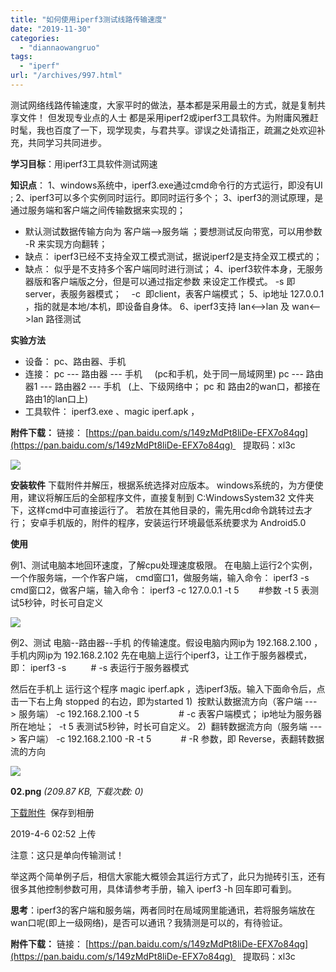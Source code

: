 ```yaml
---
title: "如何使用iperf3测试线路传输速度"
date: "2019-11-30"
categories: 
  - "diannaowangruo"
tags: 
  - "iperf"
url: "/archives/997.html"
---
```


测试网络线路传输速度，大家平时的做法，基本都是采用最土的方式，就是复制共享文件！ 但发现专业点的人士 都是采用iperf2或iperf3工具软件。为附庸风雅赶时髦，我也百度了一下，现学现卖，与君共享。谬误之处请指正，疏漏之处欢迎补充，共同学习共同进步。

**学习目标**：用iperf3工具软件测试网速

**知识点**： 1、windows系统中，iperf3.exe通过cmd命令行的方式运行，即没有UI ; 2、iperf3可以多个实例同时运行。即同时运行多个； 3、iperf3的测试原理，是通过服务端和客户端之间传输数据来实现的；

- 默认测试数据传输方向为 客户端-->服务端 ；要想测试反向带宽，可以用参数 -R 来实现方向翻转；
- 缺点： iperf3已经不支持全双工模式测试，据说iperf2是支持全双工模式的；
- 缺点： 似乎是不支持多个客户端同时进行测试； 4、iperf3软件本身，无服务器版和客户端版之分，但是可以通过指定参数 来设定工作模式。 -s 即server，表服务器模式；    -c  即client，表客户端模式； 5、ip地址 127.0.0.1 ，指的就是本地/本机，即设备自身体。 6、iperf3支持 lan<-->lan 及 wan<-->lan 路径测试

**实验方法**

- 设备： pc、路由器、手机
- 连接： pc --- 路由器 --- 手机     (pc和手机，处于同一局域网里) pc --- 路由器1 --- 路由器2 --- 手机   (上、下级网络中； pc 和 路由2的wan口，都接在路由1的lan口上)
- 工具软件： iperf3.exe 、magic iperf.apk ，

**附件下载：** 链接： [](https://pan.baidu.com/s/149zMdPt8liDe-EFX7o84qg)[https://pan.baidu.com/s/149zMdPt8liDe-EFX7o84qg](https://pan.baidu.com/s/149zMdPt8liDe-EFX7o84qg)    提取码：xl3c

![](http://img-cloud.zhoujie218.top/wp-content/uploads/2019/11/自动草稿20191130.png)

**安装软件** 下载附件并解压，根据系统选择对应版本。 windows系统的，为方便使用，建议将解压后的全部程序文件，直接复制到 C:WindowsSystem32 文件夹下，这样cmd中可直接运行了。 若放在其他目录的，需先用cd命令跳转过去才行； 安卓手机版的，附件的程序，安装运行环境最低系统要求为 Android5.0

**使用**

例1、测试电脑本地回环速度，了解cpu处理速度极限。 在电脑上运行2个实例，一个作服务端，一个作客户端， cmd窗口1，做服务端，输入命令： iperf3 -s cmd窗口2，做客户端，输入命令： iperf3 -c 127.0.0.1 -t 5        #参数 \-t 5 表测试5秒钟，时长可自定义

![](http://img-cloud.zhoujie218.top/wp-content/uploads/2019/11/自动草稿20191130-1.png)

例2、测试 电脑--路由器--手机 的传输速度。假设电脑内网ip为 192.168.2.100 ，手机内网ip为 192.168.2.102 先在电脑上运行个iperf3，让工作于服务器模式，即： iperf3 -s          # \-s 表运行于服务器模式

然后在手机上 运行这个程序 magic iperf.apk ，选iperf3版。输入下面命令后，点击一下右上角 stopped 的右边，即为started 1)  按默认数据流方向（客户端 ---> 服务端） \-c 192.168.2.100 -t 5                # -c 表客户端模式； ip地址为服务器所在地址；  -t 5 表测试5秒钟，时长可自定义。 2)  翻转数据流方向（服务端 ---> 客户端） \-c 192.168.2.100 \-R -t 5            # -R 参数，即 Reverse，表翻转数据流的方向

![](http://img-cloud.zhoujie218.top/wp-content/uploads/2019/11/自动草稿20191130-2.png)

**02.png** _(209.87 KB, 下载次数: 0)_

[下载附件](https://www.right.com.cn/forum/forum.php?mod=attachment&aid=MjgwMDYyfGZmYzc5OTczfDE1NzUwOTUzNzd8MTM5OTk2fDUzNDAzNw%3D%3D&nothumb=yes)  保存到相册

2019-4-6 02:52 上传

注意：这只是单向传输测试！

举这两个简单例子后，相信大家能大概领会其运行方式了，此只为抛砖引玉，还有很多其他控制参数可用，具体请参考手册，输入 iperf3 -h 回车即可看到。

**思考**：iperf3的客户端和服务端，两者同时在局域网里能通讯，若将服务端放在wan口呢(即上一级网络)，是否可以通讯？我猜测是可以的，有待验证。

**附件下载：** 链接： [](https://pan.baidu.com/s/149zMdPt8liDe-EFX7o84qg)[https://pan.baidu.com/s/149zMdPt8liDe-EFX7o84qg](https://pan.baidu.com/s/149zMdPt8liDe-EFX7o84qg)    提取码：xl3c
